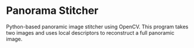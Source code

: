 # Panorama Stitcher

Python-based panoramic image stitcher using OpenCV. This program takes two images and uses local descriptors to reconstruct a full panoramic image.
